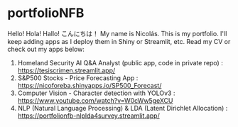 # portfolioNFB

Hello! Hola! Hallo! こんにちは！ My name is Nicolás. This is my portfolio. I'll keep adding apps as I deploy them in Shiny or Streamlit, etc. Read my CV or check out my apps below:

1) Homeland Security AI Q&A Analyst (public app, code in private repo) : https://tesiscrimen.streamlit.app/
2) S&P500 Stocks - Price Forecasting App : https://nicoforeba.shinyapps.io/SP500_Forecast/
3) Computer Vision - Character detection with YOLOv3 : https://www.youtube.com/watch?v=W0cWw5geXCU
4) NLP (Natural Language Processing) & LDA (Latent Dirichlet Allocation) : https://portfolionfb-nlplda4survey.streamlit.app/
